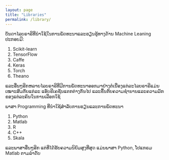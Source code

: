 ```yaml
---
layout: page
title: "Libraries"
permalink: /library/
---
```


ບັນດາໄລບຣາຣີທີ່ນຳໃຊ້ໃນການພັດທະນາແລະຮຽນຮູ້ທາງດ້ານ Machine Leaning ປະກອບມີ: 

1. Scikit-learn 
2. TensorFlow
3. Caffe
4. Keras
5. Torch
6. Theano 

ແລະອື່ນໆອີກຫລາຍໄລບຣາຣີທີ່ມີການພັດທະນາອອກມາຢ່າງຕໍເນື່ອງແຕ່ລະໄລບຣາຣີແມ່ນເໝາະສົມກັບແຕ່ລະ ແອັບຣີເຄຊັນແຕກຕ່າງກັນໄປ ແລະຂຶ້ນກັບຄວາມຊໍານານແລະຄວາມມັກຂອງແຕ່ລະຄົນໃນການເລືອກໃຊ້ 

ພາສາ Programming ທີ່ນຳໃຊ້ສຳລັບການຮຽນແລະການພັດທະນາ 
1. Python
2. Matlab 
3. R
4. C++
5. Skala 

ແລະພາສາອື່ນໆອີກ ແຕ່ທີ່ໄດ້ຮັບຄວາມນິຍົມສູງທີ່ສຸດ ແມ່ນພາສາ Python, ໂປແກຣມ Matlab ຕາມລຳດັບ
